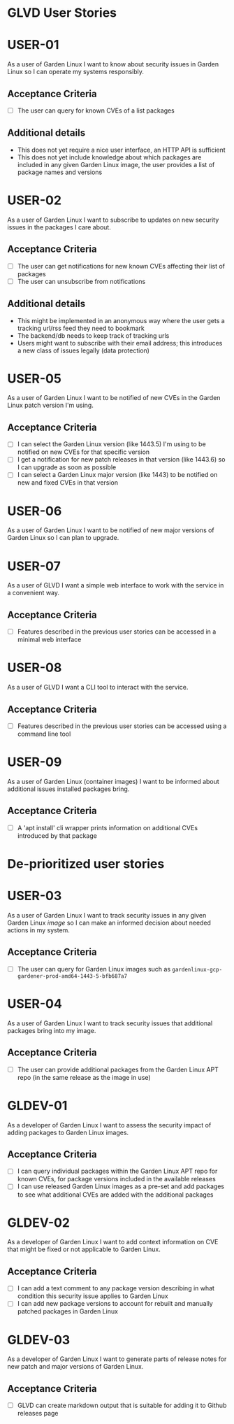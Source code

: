 # GLVD User Stories

# USER-01

As a user of Garden Linux I want to know about security issues in Garden Linux so I can operate my systems responsibly.

## Acceptance Criteria 

- [ ] The user can query for known CVEs of a list packages

## Additional details

- This does not yet require a nice user interface, an HTTP API is sufficient
- This does not yet include knowledge about which packages are included in any given Garden Linux image, the user provides a list of package names and versions

# USER-02

As a user of Garden Linux I want to subscribe to updates on new security issues in the packages I care about.

## Acceptance Criteria 

- [ ] The user can get notifications for new known CVEs affecting their list of packages
- [ ] The user can unsubscribe from notifications

## Additional details

- This might be implemented in an anonymous way where the user gets a tracking url/rss feed they need to bookmark
- The backend/db needs to keep track of tracking urls
- Users might want to subscribe with their email address; this introduces a new class of issues legally (data protection)

# USER-05

As a user of Garden Linux I want to be notified of new CVEs in the Garden Linux patch version I'm using.

## Acceptance Criteria 

- [ ] I can select the Garden Linux version (like 1443.5) I'm using to be notified on new CVEs for that specific version
- [ ] I get a notification for new patch releases in that version (like 1443.6) so I can upgrade as soon as possible
- [ ] I can select a Garden Linux major version (like 1443) to be notified on new and fixed CVEs in that version

# USER-06

As a user of Garden Linux I want to be notified of new major versions of Garden Linux so I can plan to upgrade.

# USER-07

As a user of GLVD I want a simple web interface to work with the service in a convenient way.

## Acceptance Criteria 

- [ ] Features described in the previous user stories can be accessed in a minimal web interface

# USER-08

As a user of GLVD I want a CLI tool to interact with the service.

## Acceptance Criteria 

- [ ] Features described in the previous user stories can be accessed using a command line tool

# USER-09

As a user of Garden Linux (container images) I want to be informed about additional issues installed packages bring.

## Acceptance Criteria 

- [ ] A 'apt install' cli wrapper prints information on additional CVEs introduced by that package

# De-prioritized user stories

# USER-03

As a user of Garden Linux I want to track security issues in any given Garden Linux *image* so I can make an informed decision about needed actions in my system.

## Acceptance Criteria 

- [ ] The user can query for Garden Linux images such as `gardenlinux-gcp-gardener-prod-amd64-1443-5-bfb687a7`

# USER-04

As a user of Garden Linux I want to track security issues that additional packages bring into my image.

## Acceptance Criteria 

- [ ] The user can provide additional packages from the Garden Linux APT repo (in the same release as the image in use)

# GLDEV-01

As a developer of Garden Linux I want to assess the security impact of adding packages to Garden Linux images.

## Acceptance Criteria 

- [ ] I can query individual packages within the Garden Linux APT repo for known CVEs, for package versions included in the available releases
- [ ] I can use released Garden Linux images as a pre-set and add packages to see what additional CVEs are added with the additional packages

# GLDEV-02

As a developer of Garden Linux I want to add context information on CVE that might be fixed or not applicable to Garden Linux.

## Acceptance Criteria 

- [ ] I can add a text comment to any package version describing in what condition this security issue applies to Garden Linux
- [ ] I can add new package versions to account for rebuilt and manually patched packages in Garden Linux

# GLDEV-03

As a developer of Garden Linux I want to generate parts of release notes for new patch and major versions of Garden Linux.

## Acceptance Criteria 

- [ ] GLVD can create markdown output that is suitable for adding it to Github releases page

